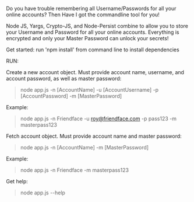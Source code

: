 Do you have trouble remembering all Username/Passwords for all your online accounts? Then Have I got the commandline tool for you!

Node JS, Yargs, Crypto-JS, and Node-Persist combine to allow you to store your Username and Password for all your online accounts. Everything is encrypted and only your Master Password can unlock your secrets!

Get started: run 'npm install' from command line to install dependencies

RUN:

Create a new account object. Must provide account name, username, and  account password, as well as master password:
> node app.js -n [AccountName] -u [AccountUsername] -p [AccountPassword] -m [MasterPassword]

Example:
> node app.js -n Friendface -u roy@friendface.com -p pass123 -m masterpass123

Fetch account object. Must provide account name and master password:
> node app.js -n [AccountName] -m [MasterPassword]

Example:
> node app.js -n Friendface -m masterpass123

Get help:
> node app.js --help
